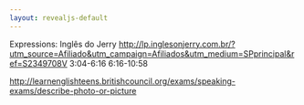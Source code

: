 ```yaml
---
layout: revealjs-default
---
```


Expressions: Inglês do Jerry
http://lp.inglesonjerry.com.br/?utm_source=Afiliado&utm_campaign=Afiliados&utm_medium=SPprincipal&ref=S2349708V
3:04-6:16
6:16-10:58

http://learnenglishteens.britishcouncil.org/exams/speaking-exams/describe-photo-or-picture